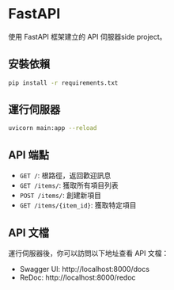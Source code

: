 # FastAPI

使用 FastAPI 框架建立的 API 伺服器side project。

## 安裝依賴

```bash
pip install -r requirements.txt
```

## 運行伺服器

```bash
uvicorn main:app --reload
```

## API 端點

- `GET /`: 根路徑，返回歡迎訊息
- `GET /items/`: 獲取所有項目列表
- `POST /items/`: 創建新項目
- `GET /items/{item_id}`: 獲取特定項目

## API 文檔

運行伺服器後，你可以訪問以下地址查看 API 文檔：

- Swagger UI: http://localhost:8000/docs
- ReDoc: http://localhost:8000/redoc 